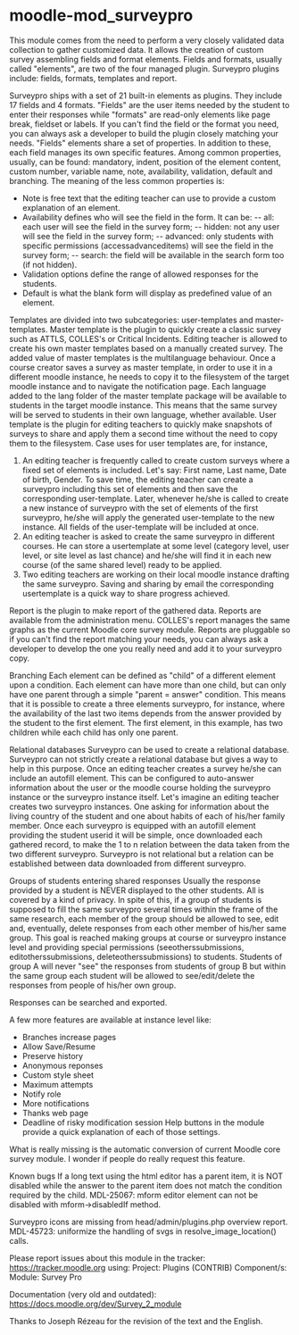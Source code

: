 moodle-mod_surveypro
====================
This module comes from the need to perform a very closely validated data collection to gather customized data. It allows the creation of custom survey assembling fields and format elements.
Fields and formats, usually called "elements", are two of the four managed plugin. Surveypro plugins include: fields, formats, templates and report.

Surveypro ships with a set of 21 built-in elements as plugins. They include 17 fields and 4 formats. "Fields" are the user items needed by the student to enter their responses while "formats" are read-only elements like page break, fieldset or labels. If you can't find the field or the format you need, you can always ask a developer to build the plugin closely matching your needs. "Fields" elements share a set of properties. In addition to these, each field manages its own specific features. Among common properties, usually, can be found: mandatory, indent, position of the element content, custom number, variable name, note, availability, validation, default and branching.
The meaning of the less common properties is:
- Note is free text that the editing teacher can use to provide a custom explanation of an element.
- Availability defines who will see the field in the form. It can be:
-- all: each user will see the field in the survey form;
-- hidden: not any user will see the field in the survey form;
-- advanced: only students with specific permissions (accessadvanceditems) will see the field in the survey form;
-- search: the field will be available in the search form too (if not hidden).
- Validation options define the range of allowed responses for the students.
- Default is what the blank form will display as predefined value of an element.

Templates are divided into two subcategories: user-templates and master-templates. Master template is the plugin to quickly create a classic survey such as ATTLS, COLLES's or Critical Incidents.
Editing teacher is allowed to create his own master templates based on a manually created survey. The added value of master templates is the multilanguage behaviour. Once a course creator saves a survey as master template, in order to use it in a different moodle instance, he needs to copy it to the filesystem of the target moodle instance and to navigate the notification page. Each language added to the lang folder of the master template package will be available to students in the target moodle instance. This means that the same survey will be served to students in their own language, whether available.
User template is the plugin for editing teachers to quickly make snapshots of surveys to share and apply them a second time without the need to copy them to the filesystem. Case uses for user templates are, for instance,
1) An editing teacher is frequently called to create custom surveys where a fixed set of elements is included. Let's say: First name, Last name, Date of birth, Gender. To save time, the editing teacher can create a surveypro including this set of elements and then save the corresponding user-template. Later, whenever he/she is called to create a new instance of surveypro with the set of elements of the first surveypro, he/she will apply the generated user-template to the new instance. All fields of the user-template will be included at once.
2) An editing teacher is asked to create the same surveypro in different courses. He can store a usertemplate at some level (category level, user level, or site level as last chance) and he/she will find it in each new course (of the same shared level) ready to be applied.
3) Two editing teachers are working on their local moodle instance drafting the same surveypro. Saving and sharing by email the corresponding usertemplate is a quick way to share progress achieved.

Report is the plugin to make report of the gathered data. Reports are available from the administration menu.
COLLES's report manages the same graphs as the current Moodle core survey module. Reports are pluggable so if you can't find the report matching your needs, you can always ask a developer to develop the one you really need and add it to your surveypro copy.

Branching
Each element can be defined as "child" of a different element upon a condition. Each element can have more than one child, but can only have one parent through a simple "parent = answer" condition. This means that it is possible to create a three elements surveypro, for instance, where the availability of the last two items depends from the answer provided by the student to the first element. The first element, in this example, has two children while each child has only one parent.

Relational databases
Surveypro can be used to create a relational database. Surveypro can not strictly create a relational database but gives a way to help in this purpose. Once an editing teacher creates a survey he/she can include an autofill element. This can be configured to auto-answer information about the user or the moodle course holding the surveypro instance or the surveypro instance itself. Let's imagine an editing teacher creates two surveypro instances. One asking for information about the living country of the student and one about habits of each of his/her family member. Once each surveypro is equipped with an autofill element providing the student userid it will be simple, once downloaded each gathered record, to make the 1 to n relation between the data taken from the two different surveypro. Surveypro is not relational but a relation can be established between data downloaded from different surveypro.

Groups of students entering shared responses
Usually the response provided by a student is NEVER displayed to the other students. All is covered by a kind of privacy. In spite of this, if a group of students is supposed to fill the same surveypro several times within the frame of the same research, each member of the group should be allowed to see, edit and, eventually, delete responses from each other member of his/her same group. This goal is reached making groups at course or surveypro instance level and providing special permissions (seeotherssubmissions, editotherssubmissions, deleteotherssubmissions) to students. Students of group A will never "see" the responses from students of group B but within the same group each student will be allowed to see/edit/delete the responses from people of his/her own group.

Responses can be searched and exported.

A few more features are available at instance level like:
- Branches increase pages
- Allow Save/Resume
- Preserve history
- Anonymous reponses
- Custom style sheet
- Maximum attempts
- Notify role
- More notifications
- Thanks web page
- Deadline of risky modification session
Help buttons in the module provide a quick explanation of each of those settings.

What is really missing is the automatic conversion of current Moodle core survey module. I wonder if people do really request this feature.

Known bugs
If a long text using the html editor has a parent item, it is NOT disabled while the answer to the parent item does not match the condition required by the child. MDL-25067: mform editor element can not be disabled with mform->disabledIf method.

Surveypro icons are missing from head/admin/plugins.php overview report.
MDL-45723: uniformize the handling of svgs in resolve_image_location() calls.

Please report issues about this module in the tracker: https://tracker.moodle.org
using:
    Project: Plugins (CONTRIB)
    Component/s: Module: Survey Pro

Documentation (very old and outdated):
    https://docs.moodle.org/dev/Survey_2_module

Thanks to Joseph Rézeau for the revision of the text and the English.